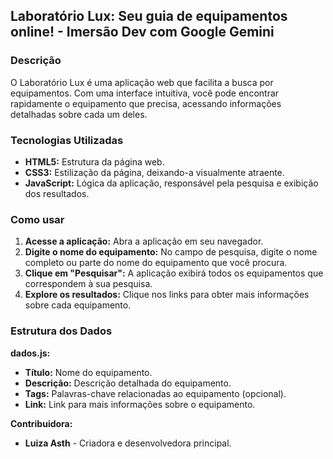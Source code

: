 ## Laboratório Lux: Seu guia de equipamentos online! - Imersão Dev com Google Gemini

### Descrição

O Laboratório Lux é uma aplicação web que facilita a busca por equipamentos. Com uma interface intuitiva, você pode encontrar rapidamente o equipamento que precisa, acessando informações detalhadas sobre cada um deles.

### Tecnologias Utilizadas

* **HTML5:** Estrutura da página web.
* **CSS3:** Estilização da página, deixando-a visualmente atraente.
* **JavaScript:** Lógica da aplicação, responsável pela pesquisa e exibição dos resultados.

### Como usar

1. **Acesse a aplicação:** Abra a aplicação em seu navegador.
2. **Digite o nome do equipamento:** No campo de pesquisa, digite o nome completo ou parte do nome do equipamento que você procura.
3. **Clique em "Pesquisar":** A aplicação exibirá todos os equipamentos que correspondem à sua pesquisa.
4. **Explore os resultados:** Clique nos links para obter mais informações sobre cada equipamento.

### Estrutura dos Dados

**dados.js:**
* **Título:** Nome do equipamento.
* **Descrição:** Descrição detalhada do equipamento.
* **Tags:** Palavras-chave relacionadas ao equipamento (opcional).
* **Link:** Link para mais informações sobre o equipamento.

**Contribuidora:**

* **Luiza Asth** - Criadora e desenvolvedora principal.

